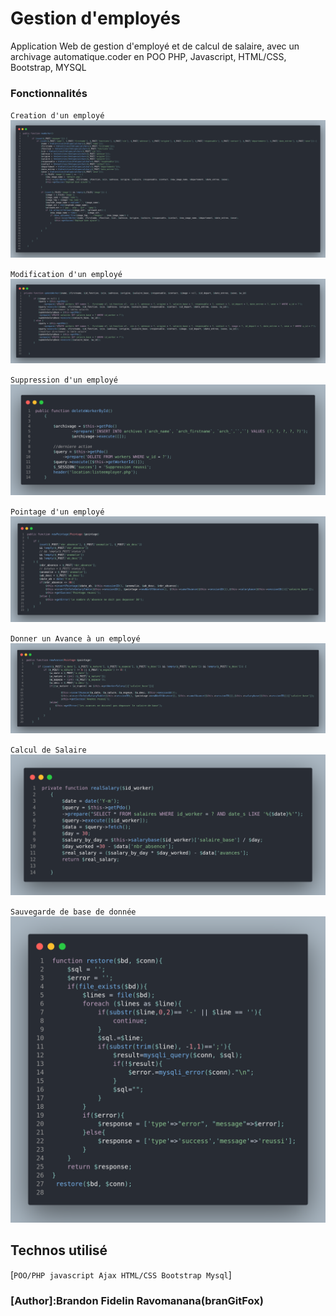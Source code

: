# Gestion d'employés
Application Web de gestion d'employé et de calcul de salaire, avec un archivage automatique.coder en POO PHP, Javascript, HTML/CSS, Bootstrap, MYSQL
### Fonctionnalités
`Creation d'un employé`
<img src='./assets/screenshoot/code1.png' >

`Modification d'un employé`
<img src='./assets/screenshoot/code2.png' >

 `Suppression d'un employé`
<img src='./assets/screenshoot/code3.png' >

 `Pointage d'un employé`
<img src='./assets/screenshoot/code4.png' >

 `Donner un Avance à un employé`
<img src='./assets/screenshoot/code5.png' >

 `Calcul de Salaire`
<img src='./assets/screenshoot/code6.png' >

  `Sauvegarde de base de donnée`
<img src='./assets/screenshoot/code7.png' >






## Technos utilisé

[`POO/PHP javascript Ajax HTML/CSS Bootstrap Mysql`]


 ### [Author]:Brandon Fidelin Ravomanana(branGitFox)
